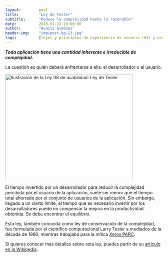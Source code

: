 ```yaml
---
layout:        post
title:         "Ley de Tesler"
subtitle:      "Reduce la complejidad hasta lo razonable"
date:          2018-01-23 19:00:00
author:        "Aunitz Giménez"
header-img:    "img/post-bg-23.jpg"
tags:          [leyes y principios de experiencia de usuario (UX) y usabilidad]
---
```


<p><em><strong>Toda aplicación tiene una cantidad inherente e irreducible de complejidad.</strong></em></p>

<p>La cuestión es quién deberá anfrentarse a ella: el desarrollador o el usuario.</p>

<p><img src="{{ site.baseurl }}/img/ley-08-ley-de-tesler.png" loading="lazy" alt="Ilustración de la Ley 08 de usabilidad: Ley de Tesler" class="center-block" width="408" height="339"></p>

<p>El tiempo invertido por un desarrollador para reducir la complejidad percibida por el usuario de la aplicación, suele ser menor que el tiempo total ahorrado por el conjunto de usuarios de la aplicación. Sin embargo, llegado a un cierto límite, el tiempo que es necesario invertir por los desarrolladores puede no compensar la mejora en la productividad obtenida. Se debe encontrar el equilibrio.</p>

<p>Esta ley, también conocida como ley de conservación de la complejidad, fue formulada por el científico computacional Larry Tesler a mediados de la década de 1980, mientras trabajaba para la mítica <a href="https://es.wikipedia.org/wiki/Xerox_PARC" target="_blank" rel="noopener noreferrer">Xerox PARC</a>.</p>

<p>Si quieres conocer más detalles sobre esta ley, puedes partir de su <a href="https://en.wikipedia.org/wiki/Law_of_conservation_of_complexity" target="_blank" rel="noopener noreferrer">artículo en la Wikipedia</a>.</p>
